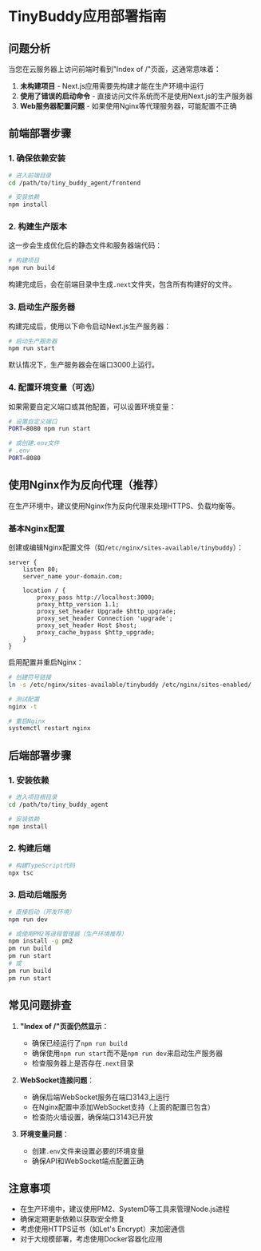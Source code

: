 # TinyBuddy应用部署指南

## 问题分析

当您在云服务器上访问前端时看到"Index of /"页面，这通常意味着：

1. **未构建项目** - Next.js应用需要先构建才能在生产环境中运行
2. **使用了错误的启动命令** - 直接访问文件系统而不是使用Next.js的生产服务器
3. **Web服务器配置问题** - 如果使用Nginx等代理服务器，可能配置不正确

## 前端部署步骤

### 1. 确保依赖安装

```bash
# 进入前端目录
cd /path/to/tiny_buddy_agent/frontend

# 安装依赖
npm install
```

### 2. 构建生产版本

这一步会生成优化后的静态文件和服务器端代码：

```bash
# 构建项目
npm run build
```

构建完成后，会在前端目录中生成`.next`文件夹，包含所有构建好的文件。

### 3. 启动生产服务器

构建完成后，使用以下命令启动Next.js生产服务器：

```bash
# 启动生产服务器
npm run start
```

默认情况下，生产服务器会在端口3000上运行。

### 4. 配置环境变量（可选）

如果需要自定义端口或其他配置，可以设置环境变量：

```bash
# 设置自定义端口
PORT=8080 npm run start

# 或创建.env文件
# .env
PORT=8080
```

## 使用Nginx作为反向代理（推荐）

在生产环境中，建议使用Nginx作为反向代理来处理HTTPS、负载均衡等。

### 基本Nginx配置

创建或编辑Nginx配置文件（如`/etc/nginx/sites-available/tinybuddy`）：

```nginx
server {
    listen 80;
    server_name your-domain.com;

    location / {
        proxy_pass http://localhost:3000;
        proxy_http_version 1.1;
        proxy_set_header Upgrade $http_upgrade;
        proxy_set_header Connection 'upgrade';
        proxy_set_header Host $host;
        proxy_cache_bypass $http_upgrade;
    }
}
```

启用配置并重启Nginx：

```bash
# 创建符号链接
ln -s /etc/nginx/sites-available/tinybuddy /etc/nginx/sites-enabled/

# 测试配置
nginx -t

# 重启Nginx
systemctl restart nginx
```

## 后端部署步骤

### 1. 安装依赖

```bash
# 进入项目根目录
cd /path/to/tiny_buddy_agent

# 安装依赖
npm install
```

### 2. 构建后端

```bash
# 构建TypeScript代码
npx tsc
```

### 3. 启动后端服务

```bash
# 直接启动（开发环境）
npm run dev

# 或使用PM2等进程管理器（生产环境推荐）
npm install -g pm2
pm run build
pm run start
# 或
pm run build
pm run start
```

## 常见问题排查

1. **"Index of /"页面仍然显示**：
   - 确保已经运行了`npm run build`
   - 确保使用`npm run start`而不是`npm run dev`来启动生产服务器
   - 检查服务器上是否存在`.next`目录

2. **WebSocket连接问题**：
   - 确保后端WebSocket服务在端口3143上运行
   - 在Nginx配置中添加WebSocket支持（上面的配置已包含）
   - 检查防火墙设置，确保端口3143已开放

3. **环境变量问题**：
   - 创建`.env`文件来设置必要的环境变量
   - 确保API和WebSocket端点配置正确

## 注意事项

- 在生产环境中，建议使用PM2、SystemD等工具来管理Node.js进程
- 确保定期更新依赖以获取安全修复
- 考虑使用HTTPS证书（如Let's Encrypt）来加密通信
- 对于大规模部署，考虑使用Docker容器化应用